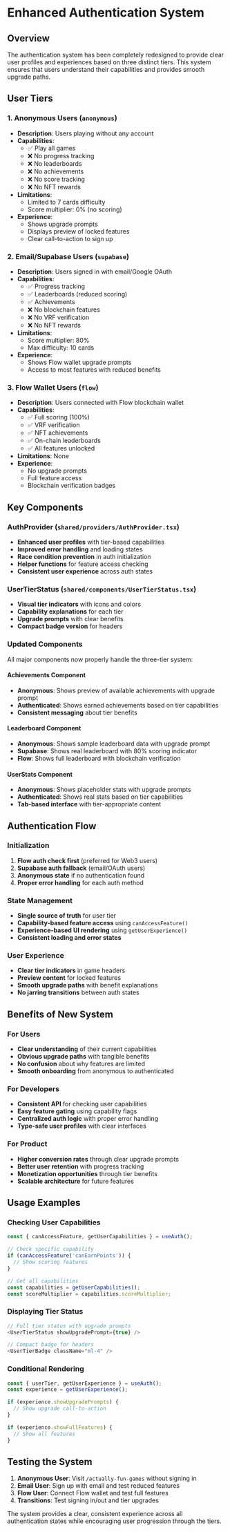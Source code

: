 # Enhanced Authentication System

## Overview

The authentication system has been completely redesigned to provide clear user profiles and experiences based on three distinct tiers. This system ensures that users understand their capabilities and provides smooth upgrade paths.

## User Tiers

### 1. Anonymous Users (`anonymous`)
- **Description**: Users playing without any account
- **Capabilities**:
  - ✅ Play all games
  - ❌ No progress tracking
  - ❌ No leaderboards
  - ❌ No achievements
  - ❌ No score tracking
  - ❌ No NFT rewards
- **Limitations**:
  - Limited to 7 cards difficulty
  - Score multiplier: 0% (no scoring)
- **Experience**: 
  - Shows upgrade prompts
  - Displays preview of locked features
  - Clear call-to-action to sign up

### 2. Email/Supabase Users (`supabase`)
- **Description**: Users signed in with email/Google OAuth
- **Capabilities**:
  - ✅ Progress tracking
  - ✅ Leaderboards (reduced scoring)
  - ✅ Achievements
  - ❌ No blockchain features
  - ❌ No VRF verification
  - ❌ No NFT rewards
- **Limitations**:
  - Score multiplier: 80%
  - Max difficulty: 10 cards
- **Experience**:
  - Shows Flow wallet upgrade prompts
  - Access to most features with reduced benefits

### 3. Flow Wallet Users (`flow`)
- **Description**: Users connected with Flow blockchain wallet
- **Capabilities**:
  - ✅ Full scoring (100%)
  - ✅ VRF verification
  - ✅ NFT achievements
  - ✅ On-chain leaderboards
  - ✅ All features unlocked
- **Limitations**: None
- **Experience**:
  - No upgrade prompts
  - Full feature access
  - Blockchain verification badges

## Key Components

### AuthProvider (`shared/providers/AuthProvider.tsx`)
- **Enhanced user profiles** with tier-based capabilities
- **Improved error handling** and loading states
- **Race condition prevention** in auth initialization
- **Helper functions** for feature access checking
- **Consistent user experience** across auth states

### UserTierStatus (`shared/components/UserTierStatus.tsx`)
- **Visual tier indicators** with icons and colors
- **Capability explanations** for each tier
- **Upgrade prompts** with clear benefits
- **Compact badge version** for headers

### Updated Components
All major components now properly handle the three-tier system:

#### Achievements Component
- **Anonymous**: Shows preview of available achievements with upgrade prompt
- **Authenticated**: Shows earned achievements based on tier capabilities
- **Consistent messaging** about tier benefits

#### Leaderboard Component  
- **Anonymous**: Shows sample leaderboard data with upgrade prompt
- **Supabase**: Shows real leaderboard with 80% scoring indicator
- **Flow**: Shows full leaderboard with blockchain verification

#### UserStats Component
- **Anonymous**: Shows placeholder stats with upgrade prompts
- **Authenticated**: Shows real stats based on tier capabilities
- **Tab-based interface** with tier-appropriate content

## Authentication Flow

### Initialization
1. **Flow auth check first** (preferred for Web3 users)
2. **Supabase auth fallback** (email/OAuth users)
3. **Anonymous state** if no authentication found
4. **Proper error handling** for each auth method

### State Management
- **Single source of truth** for user tier
- **Capability-based feature access** using `canAccessFeature()`
- **Experience-based UI rendering** using `getUserExperience()`
- **Consistent loading and error states**

### User Experience
- **Clear tier indicators** in game headers
- **Preview content** for locked features
- **Smooth upgrade paths** with benefit explanations
- **No jarring transitions** between auth states

## Benefits of New System

### For Users
- **Clear understanding** of their current capabilities
- **Obvious upgrade paths** with tangible benefits
- **No confusion** about why features are limited
- **Smooth onboarding** from anonymous to authenticated

### For Developers
- **Consistent API** for checking user capabilities
- **Easy feature gating** using capability flags
- **Centralized auth logic** with proper error handling
- **Type-safe user profiles** with clear interfaces

### For Product
- **Higher conversion rates** through clear upgrade prompts
- **Better user retention** with progress tracking
- **Monetization opportunities** through tier benefits
- **Scalable architecture** for future features

## Usage Examples

### Checking User Capabilities
```typescript
const { canAccessFeature, getUserCapabilities } = useAuth();

// Check specific capability
if (canAccessFeature('canEarnPoints')) {
  // Show scoring features
}

// Get all capabilities
const capabilities = getUserCapabilities();
const scoreMultiplier = capabilities.scoreMultiplier;
```

### Displaying Tier Status
```typescript
// Full tier status with upgrade prompts
<UserTierStatus showUpgradePrompt={true} />

// Compact badge for headers
<UserTierBadge className="ml-4" />
```

### Conditional Rendering
```typescript
const { userTier, getUserExperience } = useAuth();
const experience = getUserExperience();

if (experience.showUpgradePrompts) {
  // Show upgrade call-to-action
}

if (experience.showFullFeatures) {
  // Show all features
}
```

## Testing the System

1. **Anonymous User**: Visit `/actually-fun-games` without signing in
2. **Email User**: Sign up with email and test reduced features
3. **Flow User**: Connect Flow wallet and test full features
4. **Transitions**: Test signing in/out and tier upgrades

The system provides a clear, consistent experience across all authentication states while encouraging user progression through the tiers.
